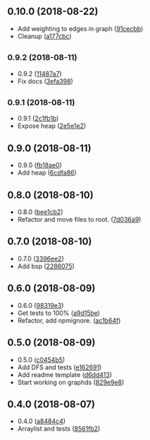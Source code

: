 ## 0.10.0 (2018-08-22)

* Add weighting to edges in graph ([91cecbb](https://github.com/vantreeseba/gameds/commit/91cecbb))
* Cleanup ([a177cbc](https://github.com/vantreeseba/gameds/commit/a177cbc))



## <small>0.9.2 (2018-08-11)</small>

* 0.9.2 ([11487a7](https://github.com/vantreeseba/gameds/commit/11487a7))
* Fix docs ([3efa398](https://github.com/vantreeseba/gameds/commit/3efa398))



## <small>0.9.1 (2018-08-11)</small>

* 0.9.1 ([2c1fb1b](https://github.com/vantreeseba/gameds/commit/2c1fb1b))
* Expose heap ([2e5e1e2](https://github.com/vantreeseba/gameds/commit/2e5e1e2))



## 0.9.0 (2018-08-11)

* 0.9.0 ([fb18ae0](https://github.com/vantreeseba/gameds/commit/fb18ae0))
* Add heap ([6cdfa86](https://github.com/vantreeseba/gameds/commit/6cdfa86))



## 0.8.0 (2018-08-10)

* 0.8.0 ([bee1cb2](https://github.com/vantreeseba/gameds/commit/bee1cb2))
* Refactor and move files to root. ([7d036a9](https://github.com/vantreeseba/gameds/commit/7d036a9))



## 0.7.0 (2018-08-10)

* 0.7.0 ([3396ee2](https://github.com/vantreeseba/gameds/commit/3396ee2))
* Add bsp ([2286075](https://github.com/vantreeseba/gameds/commit/2286075))



## 0.6.0 (2018-08-09)

* 0.6.0 ([98319e3](https://github.com/vantreeseba/gameds/commit/98319e3))
* Get tests to 100% ([a9d15be](https://github.com/vantreeseba/gameds/commit/a9d15be))
* Refactor, add npmignore. ([ac1b64f](https://github.com/vantreeseba/gameds/commit/ac1b64f))



## 0.5.0 (2018-08-09)

* 0.5.0 ([c0454b5](https://github.com/vantreeseba/gameds/commit/c0454b5))
* Add DFS and tests ([e162691](https://github.com/vantreeseba/gameds/commit/e162691))
* Add readme template ([d6dd413](https://github.com/vantreeseba/gameds/commit/d6dd413))
* Start working on graphds ([829e9e8](https://github.com/vantreeseba/gameds/commit/829e9e8))



## 0.4.0 (2018-08-07)

* 0.4.0 ([a8484c4](https://github.com/vantreeseba/gameds/commit/a8484c4))
* Arraylist and tests ([8561fb2](https://github.com/vantreeseba/gameds/commit/8561fb2))



